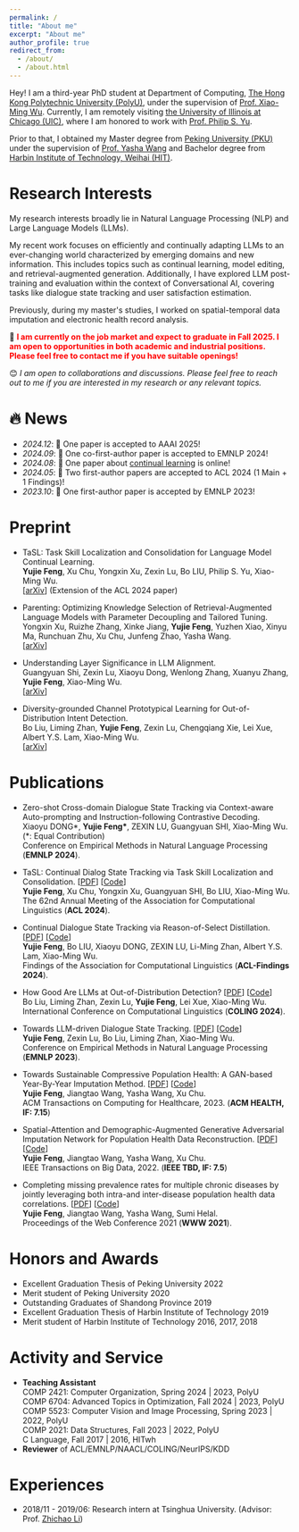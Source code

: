 ```yaml
---
permalink: /
title: "About me"
excerpt: "About me"
author_profile: true
redirect_from: 
  - /about/
  - /about.html
---
```


Hey! I am a third-year PhD student at Department of Computing, [The Hong Kong Polytechnic University (PolyU)](https://www.polyu.edu.hk/), under the supervision of [Prof. Xiao-Ming Wu](https://www4.comp.polyu.edu.hk/~csxmwu/). Currently, I am remotely visiting [the University of Illinois at Chicago (UIC)](https://www.uic.edu/), where I am honored to work with [Prof. Philip S. Yu](https://scholar.google.com/citations?user=D0lL1r0AAAAJ&hl=en).

Prior to that, I obtained my Master degree from [Peking University (PKU)](https://www.pku.edu.cn/) under the supervision of [Prof. Yasha Wang](https://faculty.pku.edu.cn/wangyasha/zh_CN/more/10532/jsjjgd/index.htm) and Bachelor degree from [Harbin Institute of Technology, Weihai (HIT)](https://www.hitwh.edu.cn/).

# Research Interests
My research interests broadly lie in Natural Language Processing (NLP) and Large Language Models (LLMs).  

My recent work focuses on efficiently and continually adapting LLMs to an ever-changing world characterized by emerging domains and new information. This includes topics such as continual learning, model editing, and retrieval-augmented generation. Additionally, I have explored LLM post-training and evaluation within the context of Conversational AI, covering tasks like dialogue state tracking and user satisfaction estimation.  

<!--
I have broad interests in Natural Language Processing (NLP), including dialogue state tracking, user satisfaction estimation, and out-of-distribution detection.

Currently, my focus is on **Large Language Models** and **task skill localization**. This involves detecting or localizing the importance distribution of parameters within Pre-trained Language Models, with the aim of achieving more efficient and effective multi-task learning or continual learning in the field of NLP.

Previously, during my master's studies, I did some research on spatial-temporal data imputation using Generative Adversarial Networks.   

<font color=red>1 paper</font> is accepted by EMNLP 2024!
-->

Previously, during my master's studies, I worked on spatial-temporal data imputation and electronic health record analysis.

📢  **<font color=red>I am currently on the job market and expect to graduate in Fall 2025. I am open to opportunities in both academic and industrial positions. Please feel free to contact me if you have suitable openings!</font>**

😊 *I am open to collaborations and discussions. Please feel free to reach out to me if you are interested in my research or any relevant topics.*

# 🔥 News
- *2024.12*: 🎉 One paper is accepted to AAAI 2025!
- *2024.09*: 🎉 One co-first-author paper is accepted to EMNLP 2024!
- *2024.08*: 🥳 One paper about [continual learning](https://arxiv.org/abs/2408.05200) is online!
- *2024.05*: 🎉 Two first-author papers are accepted to ACL 2024 (1 Main + 1 Findings)! <!--* 2024.02 Severed as a reviewer at ACL 2024 and KDD 2024.-->
- *2023.10*: 🎉 One first-author paper is accepted by EMNLP 2023!

# Preprint
* TaSL: Task Skill Localization and Consolidation for Language Model Continual Learning.    
  **Yujie Feng**, Xu Chu, Yongxin Xu, Zexin Lu, Bo LIU, Philip S. Yu, Xiao-Ming Wu.   
  [[arXiv](https://arxiv.org/abs/2408.05200)] (Extension of the ACL 2024 paper)   

* Parenting: Optimizing Knowledge Selection of Retrieval-Augmented Language Models with Parameter Decoupling and Tailored Tuning.    
  Yongxin Xu, Ruizhe Zhang, Xinke Jiang, **Yujie Feng**, Yuzhen Xiao, Xinyu Ma, Runchuan Zhu, Xu Chu, Junfeng Zhao, Yasha Wang.   
  [[arXiv](https://arxiv.org/abs/2410.10360)]   

* Understanding Layer Significance in LLM Alignment.    
  Guangyuan Shi, Zexin Lu, Xiaoyu Dong, Wenlong Zhang, Xuanyu Zhang, **Yujie Feng**, Xiao-Ming Wu.   
  [[arXiv](https://arxiv.org/abs/2410.17875)]   

* Diversity-grounded Channel Prototypical Learning for Out-of-Distribution Intent Detection.    
  Bo Liu, Liming Zhan, **Yujie Feng**, Zexin Lu, Chengqiang Xie, Lei Xue, Albert Y.S. Lam, Xiao-Ming Wu.   
  [[arXiv](https://arxiv.org/abs/2409.11114)]   



# Publications
* Zero-shot Cross-domain Dialogue State Tracking via Context-aware Auto-prompting and Instruction-following Contrastive Decoding.  
  Xiaoyu DONG\*, **Yujie Feng\***, ZEXIN LU, Guangyuan SHI, Xiao-Ming Wu. (*: Equal Contribution)  
  Conference on Empirical Methods in Natural Language Processing (**EMNLP 2024**).
  
* TaSL: Continual Dialog State Tracking via Task Skill Localization and Consolidation. [[PDF](https://aclanthology.org/2024.acl-long.69/)] [[Code](https://github.com/WoodScene/TaSL)]    
  **Yujie Feng**, Xu Chu, Yongxin Xu, Guangyuan SHI, Bo LIU, Xiao-Ming Wu.   
  The 62nd Annual Meeting of the Association for Computational Linguistics (**ACL 2024**).
  
* Continual Dialogue State Tracking via Reason-of-Select Distillation. [[PDF](https://aclanthology.org/2024.findings-acl.422/)] [[Code](https://github.com/WoodScene/RoS)]    
  **Yujie Feng**, Bo LIU, Xiaoyu DONG, ZEXIN LU, Li-Ming Zhan, Albert Y.S. Lam, Xiao-Ming Wu.   
  Findings of the Association for Computational Linguistics (**ACL-Findings 2024**).

* How Good Are LLMs at Out-of-Distribution Detection? [[PDF](https://arxiv.org/pdf/2308.10261.pdf)] [[Code](https://github.com/Awenbocc/LLM-OOD)]  
  Bo Liu, Liming Zhan, Zexin Lu, **Yujie Feng**,  Lei Xue, Xiao-Ming Wu.  
  International Conference on Computational Linguistics (**COLING 2024**).   

* Towards LLM-driven Dialogue State Tracking. [[PDF](https://arxiv.org/pdf/2310.14970.pdf)] [[Code](https://github.com/WoodScene/LDST)]  
  **Yujie Feng**, Zexin Lu, Bo Liu, Liming Zhan, Xiao-Ming Wu.  
  Conference on Empirical Methods in Natural Language Processing (**EMNLP 2023**).  

* Towards Sustainable Compressive Population Health: A GAN-based Year-By-Year Imputation Method. [[PDF](https://dl.acm.org/doi/abs/10.1145/3571159)] [[Code](https://github.com/WoodScene/UAA-GAIN)]  
  **Yujie Feng**, Jiangtao Wang, Yasha Wang, Xu Chu.  
  ACM Transactions on Computing for Healthcare, 2023. (**ACM HEALTH, IF: 7.15**)

* Spatial-Attention and Demographic-Augmented Generative Adversarial Imputation Network for Population Health Data Reconstruction. [[PDF](https://ieeexplore.ieee.org/abstract/document/9976200)] [[Code](https://github.com/WoodScene/SDAGAIN)]  
  **Yujie Feng**, Jiangtao Wang, Yasha Wang, Xu Chu.  
  IEEE Transactions on Big Data, 2022. (**IEEE TBD, IF: 7.5**)  

* Completing missing prevalence rates for multiple chronic diseases by jointly leveraging both intra-and inter-disease population health data correlations. [[PDF](https://dl.acm.org/doi/abs/10.1145/3442381.3449811)] [[Code](https://github.com/WoodScene/Compressive-Population-Health)]  
  **Yujie Feng**, Jiangtao Wang, Yasha Wang, Sumi Helal.  
  Proceedings of the Web Conference 2021 (**WWW 2021**).  


# Honors and Awards
* Excellent Graduation Thesis of Peking University 2022  
* Merit student of Peking University 2020  
* Outstanding Graduates of Shandong Province 2019   
* Excellent Graduation Thesis of Harbin Institute of Technology 2019  
* Merit student of Harbin Institute of Technology 2016, 2017, 2018  

# Activity and Service
* **Teaching Assistant**  
  COMP 2421: Computer Organization, Spring 2024 | 2023, PolyU  
  COMP 6704: Advanced Topics in Optimization, Fall 2024 | 2023, PolyU   
  COMP 5523: Computer Vision and Image Processing, Spring 2023 | 2022, PolyU  
  COMP 2021: Data Structures, Fall 2023 | 2022, PolyU     
  C Language, Fall 2017 | 2016, HITwh  
* **Reviewer** of ACL/EMNLP/NAACL/COLING/NeurIPS/KDD


# Experiences
* 2018/11 - 2019/06: Research intern at Tsinghua University. (Advisor: Prof. [Zhichao Li](https://scholar.google.com.hk/citations?user=AQ1zeEcAAAAJ&hl=zh-CN&oi=sra))

<script type='text/javascript' id='clustrmaps' src='//cdn.clustrmaps.com/map_v2.js?cl=080808&w=500&t=n&d=5tx0EW8pZhiEy3KYuV1BAJe55P2ZABjJMLRjJDbC1io&co=ffffff&cmo=3acc3a&cmn=ff5353&ct=808080'></script>
